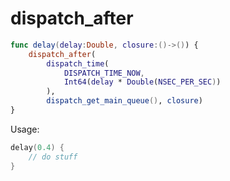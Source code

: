 # dispatch_after

```swift
func delay(delay:Double, closure:()->()) {    dispatch_after(        dispatch_time(            DISPATCH_TIME_NOW,            Int64(delay * Double(NSEC_PER_SEC))        ),        dispatch_get_main_queue(), closure)}
```

Usage:

```swift
delay(0.4) {    // do stuff}
```

